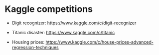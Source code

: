 # Kaggle competitions

- Digit recognizer: https://www.kaggle.com/c/digit-recognizer

- Titanic disaster: https://www.kaggle.com/c/titanic 

- Housing prices: https://www.kaggle.com/c/house-prices-advanced-regression-techniques
